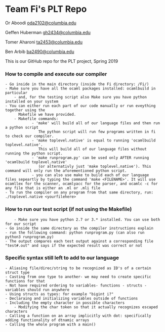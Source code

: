 # Team Fi's PLT Repo

Or Aboodi oda2102@columbia.edu

Geffen Huberman gh2434@columbia.edu

Tomer Aharoni ta2453@columbia.edu

Ben Arbib ba2490@columbia.edu

This is our GitHub repo for the PLT project, Spring 2019

### How to compile and execute our compiler
	- Go inside in the main directory (inside the Fi directory: /Fi/)
	- Make sure you have all the ocaml packages installed: ocamlbuild in particular
        - and, for the testing script also Make sure you have python installed on your system
	- You can either run each part of our code manually or run eveything together using the 
          Makefile we have provided.
        - Makefile commands:
                - 'make' will build all of our language files and then run a python script
                   The python script will run few programs written in fi to check our compiler.
                - 'make toplevel.native' is equal to running 'ocamlbuild toplevel.native'. 
                   This will build all of our language files without running the python script.
                - 'make runprogram.py' can be used only AFTER running 'ocamlbuild toplevel.native' 
                   (or alternativly just 'make toplevel.native'). This command will only run the aforementioned python script.
                - you can also use make to build each of our language files sepeartly by typing the command 'make <FILENAME>'. It will use ocamllex for the scanner, ocamlyacc for the parser, and ocamlc -c for any file that is either an .ml or .mli file   
	- To run the compiler on any program from that same directory, run: ./toplevel.native <yourfilehere>

### How to run our test script (if not using the Makefile)
        - Make sure you have python 2.7 or 3.* installed. You can use both for our script
	- Go inside the same directory as the compiler instructions explain
	- run the following command: python runprogram.py (can also run python3 runprogram.py)
	- The output compares each test output against a corresponding file "test#.out" and says if the expected result was correct or not

### Specific syntax still left to add to our language
	- Aliasing file/direc/string to be recognized as ID's of a certain struct type
	- Casting from one type to another- we may need to create specific functions for that
	- Not have required ordering to variables- functions - structs - variables should run anywhere
	- Using structs as types: for example "bigint i?"	
	- Declaraing and initializing variables outside of functions
	- Including the empty character in possible characters
        - Modifying the char token so that it actually recognizes escaped characters
	- Calling a function on an array implicitly with dot: specifically adding functionality of dtnamic arrays
	- Calling the whole program with a main()
